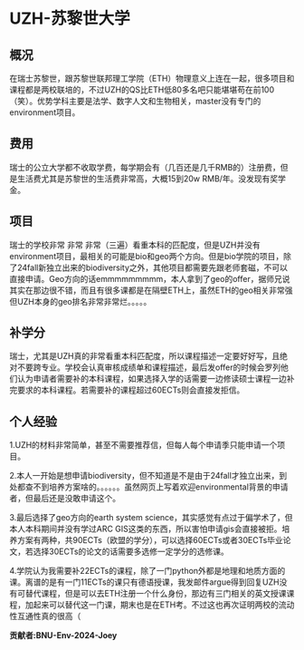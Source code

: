 # UZH-苏黎世大学

## 概况

在瑞士苏黎世，跟苏黎世联邦理工学院（ETH）物理意义上连在一起，很多项目和课程都是两校联培的，不过UZH的QS比ETH低80多名吧只能堪堪苟在前100（笑）。优势学科主要是法学、数字人文和生物相关，master没有专门的environment项目。

## 费用

瑞士的公立大学都不收取学费，每学期会有（几百还是几千RMB的）注册费，但是生活费尤其是苏黎世的生活费非常高，大概15到20w RMB/年。没发现有奖学金。

## 项目

瑞士的学校非常 非常 非常（三遍）看重本科的匹配度，但是UZH并没有environment项目，最相关的可能是bio和geo两个方向。但是bio学院的项目，除了24fall新独立出来的biodiversity之外，其他项目都需要先跟老师套磁，不可以直接申请。Geo方向的话emmmmmmmmm，本人拿到了geo的offer，据师兄说其实在那边很不错，而且有很多课都是在隔壁ETH上，虽然ETH的geo相关非常强但UZH本身的geo排名非常非常烂。。。。。

## 补学分

瑞士，尤其是UZH真的非常看重本科匹配度，所以课程描述一定要好好写，且绝对不要跨专业。学校会认真审核成绩单和课程描述，最后发offer的时候会罗列他们认为申请者需要补的本科课程，如果选择入学的话需要一边修读硕士课程一边补完要求的本科课程。若需要补的课程超过60ECTs则会直接发拒信。

## 个人经验

1.UZH的材料非常简单，甚至不需要推荐信，但每人每个申请季只能申请一个项目。

2.本人一开始是想申请biodiversity，但不知道是不是由于24fall才独立出来，到处都查不到培养方案啥的。。。。。。虽然网页上写着欢迎environmental背景的申请者，但最后还是没敢申请这个。

3.最后选择了geo方向的earth system science，其实感觉有点过于偏学术了，但本人本科期间并没有学过ARC GIS这类的东西，所以害怕申请gis会直接被拒。培养方案有两种，共90ECTs（欧盟的学分），可以选择60ECTs或者30ECTs毕业论文，若选择30ECTs的论文的话需要多选修一定学分的选修课。

4.学院认为我需要补22ECTs的课程，除了一门python外都是地理和地质方面的课。离谱的是有一门11ECTs的课只有德语授课，我发邮件argue得到回复UZH没有可替代课程，但是可以去ETH注册一个什么身份，那边有三门相关的英文授课课程，加起来可以替代这一门课，期末也是在ETH考。不过这也再次证明两校的流动性互通性真的很高（

**贡献者:BNU-Env-2024-Joey**